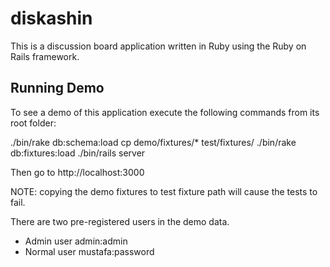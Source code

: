 # diskashin

This is a discussion board application written in Ruby using the Ruby on Rails framework.

## Running Demo
To see a demo of this application execute the following commands from its root folder:

  ./bin/rake db:schema:load
  cp demo/fixtures/* test/fixtures/
  ./bin/rake db:fixtures:load
  ./bin/rails server

Then go to http://localhost:3000

NOTE: copying the demo fixtures to test fixture path will cause the tests to fail.

There are two pre-registered users in the demo data.
- Admin user
  admin:admin
- Normal user
  mustafa:password


